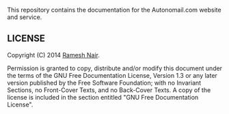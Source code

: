 This repository contains the documentation for the Autonomail.com website and service.

## LICENSE

Copyright (C) 2014 [Ramesh Nair](http://hiddentao.com).

Permission is granted to copy, distribute and/or modify this document
under the terms of the GNU Free Documentation License, Version 1.3
or any later version published by the Free Software Foundation;
with no Invariant Sections, no Front-Cover Texts, and no Back-Cover Texts.
A copy of the license is included in the section entitled "GNU Free Documentation License".